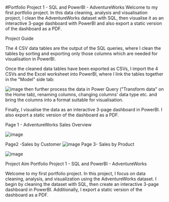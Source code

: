 #Portfolio Project 1 - SQL and PowerBI - AdventureWorks
Welcome to my first portfolio project. In this data cleaning, analysis and visualisation project, I clean the AdventureWorks dataset with SQL, then visualise it as an interactive 3-page dashboard with PowerBI and also export a static version of the dashboard as a PDF.

Project Guide

The 4 CSV data tables are the output of the SQL queries, where I clean the tables by sorting and exporting only those columns which are needed for visualisation in PowerBI.

Once the cleaned data tables have been exported as CSVs, I import the 4 CSVs and the Excel worksheet into PowerBI, where I link the tables together in the "Model" side tab:

![image](https://github.com/ibhoomi16/data/assets/165368778/d78d7e0c-fbf7-4420-970f-2de89e5c3a8e)
 then further process the data in Power Query ("Transform data" on the Home tab), renaming columns, changing columns' data type etc. and bring the columns into a format suitable for visualisation.

Finally, I visualise the data as an interactive 3-page dashboard in PowerBI. I also export a static version of the dashboard as a PDF.

Page 1 - AdventureWorks Sales Overview

![image](https://github.com/ibhoomi16/data/assets/165368778/9181e623-da9f-4cfe-be5d-0e2c4fa10019)

Page2 -Sales by Customer
![image](https://github.com/ibhoomi16/data/assets/165368778/2add23b5-1d37-4a84-a02c-341f44e11453)
Page 3- Sales by Product

![image](https://github.com/ibhoomi16/data/assets/165368778/37e2ed8f-b53e-42c6-a96d-0441fc5da4d2)

Project Aim
Portfolio Project 1 - SQL and PowerBI - AdventureWorks

Welcome to my first portfolio project. In this project, I focus on data cleaning, analysis, and visualization using the AdventureWorks dataset. I begin by cleaning the dataset with SQL, then create an interactive 3-page dashboard in PowerBI. Additionally, I export a static version of the dashboard as a PDF.
